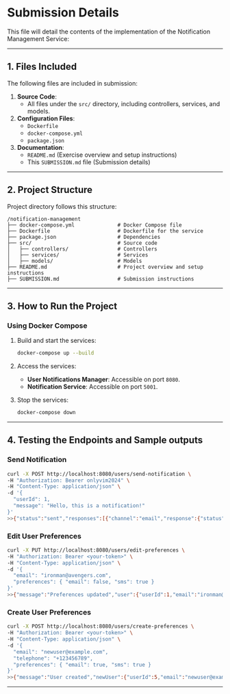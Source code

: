 # Submission Details

This file will detail the contents of the implementation of the Notification Management Service:

---

## **1. Files Included**

The following files are included in submission:

1. **Source Code**:
   - All files under the `src/` directory, including controllers, services, and models.
2. **Configuration Files**:
   - `Dockerfile`
   - `docker-compose.yml`
   - `package.json`
3. **Documentation**:
   - `README.md` (Exercise overview and setup instructions)
   - This `SUBMISSION.md` file (Submission details)

---

## **2. Project Structure**

Project directory follows this structure:

```
/notification-management
├── docker-compose.yml              # Docker Compose file
├── Dockerfile                      # Dockerfile for the service
├── package.json                    # Dependencies
├── src/                            # Source code
│   ├── controllers/                # Controllers
│   ├── services/                   # Services
│   ├── models/                     # Models
├── README.md                       # Project overview and setup instructions
├── SUBMISSION.md                   # Submission instructions
```

---

## **3. How to Run the Project**

### **Using Docker Compose**
1. Build and start the services:
   ```bash
   docker-compose up --build
   ```
2. Access the services:
   - **User Notifications Manager**: Accessible on port `8080`.
   - **Notification Service**: Accessible on port `5001`.

3. Stop the services:
   ```bash
   docker-compose down
   ```

---

## **4. Testing the Endpoints and Sample outputs**

### **Send Notification**
```bash
curl -X POST http://localhost:8080/users/send-notification \
-H "Authorization: Bearer onlyvim2024" \
-H "Content-Type: application/json" \
-d '{
  "userId": 1,
  "message": "Hello, this is a notification!"
}'
>>{"status":"sent","responses":[{"channel":"email","response":{"status":"sent","channel":"email","to":"ironman@avengers.com","message":"Hello, this is a notification!"}},{"channel":"sms","response":{"status":"sent","channel":"sms","to":"+123456789","message":"Hello, this is a notification!"}}]}%
```

### **Edit User Preferences**
```bash
curl -X PUT http://localhost:8080/users/edit-preferences \
-H "Authorization: Bearer <your-token>" \
-H "Content-Type: application/json" \
-d '{
  "email": "ironman@avengers.com",
  "preferences": { "email": false, "sms": true }
}'
>>{"message":"Preferences updated","user":{"userId":1,"email":"ironman@avengers.com","telephone":"+123456789","preferences":{"email":false,"sms":true}}}%
```

### **Create User Preferences**
```bash
curl -X POST http://localhost:8080/users/create-preferences \
-H "Authorization: Bearer <your-token>" \
-H "Content-Type: application/json" \
-d '{
  "email": "newuser@example.com",
  "telephone": "+123456789",
  "preferences": { "email": true, "sms": true }
}'
>>{"message":"User created","newUser":{"userId":5,"email":"newuser@example.com","telephone":"+123456789","preferences":{"email":true,"sms":true}}}%
```

---
